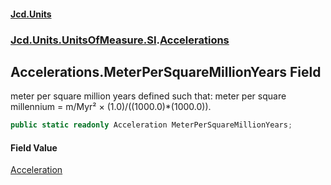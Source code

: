 #### [Jcd.Units](index 'index')
### [Jcd.Units.UnitsOfMeasure.SI](Jcd.Units.UnitsOfMeasure.SI 'Jcd.Units.UnitsOfMeasure.SI').[Accelerations](Accelerations 'Jcd.Units.UnitsOfMeasure.SI.Accelerations')

## Accelerations.MeterPerSquareMillionYears Field

meter per square million years defined such that: meter per square millennium = m/Myr² × (1.0)/((1000.0)*(1000.0)).

```csharp
public static readonly Acceleration MeterPerSquareMillionYears;
```

#### Field Value
[Acceleration](Acceleration 'Jcd.Units.UnitTypes.Acceleration')